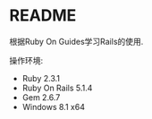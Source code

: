 # README

根据Ruby On Guides学习Rails的使用.

操作环境:
- Ruby 2.3.1  
- Ruby On Rails 5.1.4  
- Gem 2.6.7  
- Windows 8.1 x64

